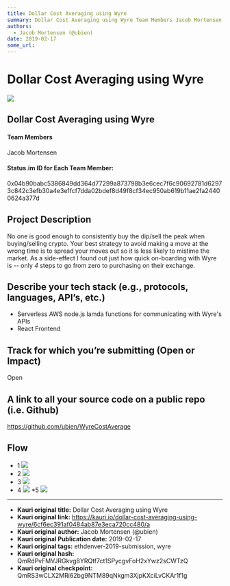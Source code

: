 ```yaml
---
title: Dollar Cost Averaging using Wyre
summary: Dollar Cost Averaging using Wyre Team Members Jacob Mortensen Status.im ID for Each Team Member- 0x04b90babc5386849dd364d77299a873798b3e6cec7f6c90692781d62973c842c3efb30a4e3e1fcf7dda02bdef8d49f8cf34ec950ab619b11ae2fa24400624a377d Project Description No one is good enough to consistently buy the dip/sell the peak when buying/selling crypto. Your best strategy to avoid making a move at the wrong time is to spread your moves out so it is less likely to mistime the market. As a side-effect I found o
authors:
  - Jacob Mortensen (@ubien)
date: 2019-02-17
some_url: 
---
```


# Dollar Cost Averaging using Wyre

![](https://ipfs.infura.io/ipfs/QmdWgBPTPHM3K8tg52fKLBgiuCLDnJ2zkjpGdw56croiYg)



## Dollar Cost Averaging using Wyre

#### Team Members

Jacob Mortensen

#### Status.im ID for Each Team Member: 

0x04b90babc5386849dd364d77299a873798b3e6cec7f6c90692781d62973c842c3efb30a4e3e1fcf7dda02bdef8d49f8cf34ec950ab619b11ae2fa24400624a377d

## Project Description

No one is good enough to consistently buy the dip/sell the peak when buying/selling crypto.  Your best strategy to avoid making a move at the wrong time is to spread your moves out so it is less likely to mistime the market.  As a side-effect I found out just how quick on-boarding with Wyre is -- only *4* steps to go from zero to purchasing on their exchange.

## Describe your tech stack (e.g., protocols, languages, API’s, etc.)

* Serverless AWS  node.js lamda functions for communicating with Wyre's APIs
* React Frontend

## Track for which you’re submitting (Open or Impact)

Open

## A link to all your source code on a public repo (i.e. Github)

https://github.com/ubien/WyreCostAverage

## Flow
 * 1 ![](https://ipfs.infura.io/ipfs/QmTj4MffJswTn8PppQTgdKfQcdsJbgGXGS1oe6ZVC3251r)
* 2 ![](https://ipfs.infura.io/ipfs/Qmdk5xqrXXsnkhEfgasNXQgpKyNcsJMGPrSWmM6krDoq46)
* 3 ![](https://ipfs.infura.io/ipfs/QmNLvjLGGcQDriSoUa7eDebNwasR6EQhHgKk6vmk8ZXQpf)
* 4 ![](https://ipfs.infura.io/ipfs/QmQFajT7DonrvGa91Jy4v5GdgSsteFsfsKU5ZtPZMVv6re)
*5 ![](https://ipfs.infura.io/ipfs/QmVyW2NUVyKkX5yU5fQ64rD9CTvYiXyLGtPNPAXvaAzacL)


---

- **Kauri original title:** Dollar Cost Averaging using Wyre
- **Kauri original link:** https://kauri.io/dollar-cost-averaging-using-wyre/6cf6ec391af0484ab87e3eca720cc480/a
- **Kauri original author:** Jacob Mortensen (@ubien)
- **Kauri original Publication date:** 2019-02-17
- **Kauri original tags:** ethdenver-2019-submission, wyre
- **Kauri original hash:** QmRdPvFMVJRGkvg8YRQtf7ct1SPycgvFoH2xYwz2sCWTzQ
- **Kauri original checkpoint:** QmRS3wCLX2MRi62bg9NTM89qNkgm3XjpKXciLvCKAr1f1g



